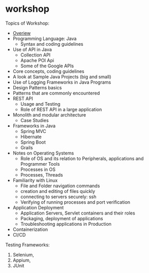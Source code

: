 # workshop

Topics of Workshop: 
* [Overiew](Overview.md)
* Programming Language: Java
  * Syntax and coding guidelines
* Use of API in Java
  * Collection API
  * Apache POI Api
  * Some of the Google APIs
* Core concepts, coding guidelines
* A look at Sample Java Projects (big and small)
* Use of Logging Frameworks in Java Programs
* Design Patterns basics
* Patterns that are commonly encountered
* REST API
  * Usage and Testing
  * Role of REST API in a large application
* Monolith and modular architecture
  * Case Studies
* Frameworks in Java
  * Spring MVC
  * Hibernate
  * Spring Boot
  * Grails
* Notes on Operating Systems
  * Role of OS and its relation to Peripherals, applications and Programmer Tools
  * Processes in OS
  * Processes, Threads 
* Familiarity with Linux
  * File and Folder navigation commands
  * creation and editing of files quickly
  * connecting to servers securely: ssh
  * Verifying of running processes and port verification
* Application Deployment
  * Application Servers, Servlet containers and their roles
  * Packaging, deployment of applications
  * Troubleshooting applications in Production
* Containerization
* CI/CD


Testing Frameworks:
1. Selenium,
2. Appium,
3. JUnit

